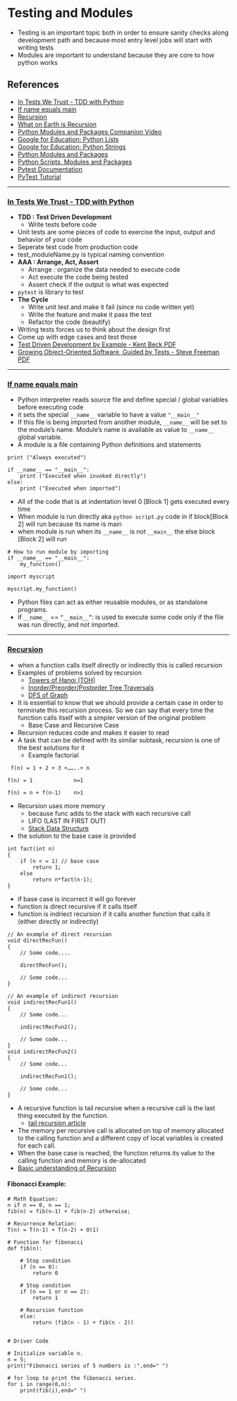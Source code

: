 # Testing and Modules
- Testing is an important topic both in order to ensure sanity checks along development path and because most entry level jobs will start with writing tests
- Modules are important to understand because they are core to how python works

## References 
- [In Tests We Trust - TDD with Python](https://code.likeagirl.io/in-tests-we-trust-tdd-with-python-af69f47e6932)
- [If name equals main](https://www.geeksforgeeks.org/what-does-the-if-__name__-__main__-do/)
- [Recursion](https://www.geeksforgeeks.org/recursion/)
- [What on Earth is Recursion](https://www.youtube.com/watch?v=Mv9NEXX1VHc)
- [Python Modules and Packages Companion Video](https://realpython.com/courses/python-modules-packages/)
- [Google for Education: Python Lists](https://developers.google.com/edu/python/lists)
- [Google for Education: Python Strings](https://developers.google.com/edu/python/strings)
- [Python Modules and Packages](https://realpython.com/python-modules-packages/)
- [Python Scripts, Modules and Packages](https://realpython.com/lessons/scripts-modules-packages-and-libraries/)
- [Pytest Documentation](https://docs.pytest.org/en/latest/)
- [PyTest Tutorial](https://www.guru99.com/pytest-tutorial.html)
---
### [In Tests We Trust - TDD with Python](https://code.likeagirl.io/in-tests-we-trust-tdd-with-python-af69f47e6932)
- **TDD : Test Driven Development**
    - Write tests before code
- Unit tests are some pieces of code to exercise the input, output and behavior of your code
- Seperate test code from production code 
- test_moduleName.py is typical naming convention
- **AAA : Arrange, Act, Assert**
    - Arrange : organize the data needed to execute code
    - Act execute the code being tested
    - Assert check if the output is what was expected
- `pytest` is library to test
- **The Cycle**
    - Write unit test and make it fail (since no code written yet)
    - Write the feature and make it pass the test
    - Refactor the code (beautify)
- Writing tests forces us to think about the design first
- Come up with edge cases and test those
- [Test Driven Development by Example - Kent Beck PDF](https://docs.google.com/viewer?a=v&pid=sites&srcid=ZGVmYXVsdGRvbWFpbnx0ZXN0MTIzNHNpbTQ2NXxneDpiYTJmYWIwYTAyOGJiZmQ)
- [Growing Object-Oriented Software, Guided by Tests - Steve Freeman PDF](http://tisten.ir/wp-content/uploads/2018/11/Growing-Object-Oriented-Software-Guided-by-Tests.pdf)
---
### [If name equals main](https://www.geeksforgeeks.org/what-does-the-if-__name__-__main__-do/)
- Python interpreter reads source file and define special / global variables before executing code
- it sets the special `__name__` variable to have a value `"__main__"`
- If this file is being imported from another module, `__name__` will be set to the module’s name. Module’s name is available as value to `__name__` global variable. 
- A module is a file containing Python definitions and statements
```
print ("Always executed")
 
if __name__ == "__main__":
    print ("Executed when invoked directly")
else:
    print ("Executed when imported")
```
- All of the code that is at indentation level 0 [Block 1] gets executed every time
- When module is run directly aka `python script.py` code in if block[Block 2] will run because its name is main
- when module is run when its `__name__` is not `__main__` the else block [Block 2] will run
```
# How to run module by importing
if __name__ == "__main__":
    my_function()
 
import myscript
 
myscript.my_function()
```
- Python files can act as either reusable modules, or as standalone programs.
- if `__name__` == `“__main__”`: is used to execute some code only if the file was run directly, and not imported.
---
### [Recursion](https://www.geeksforgeeks.org/recursion/)
- when a function calls itself directly or indirectly this is called recursion
- Examples of problems solved by recursion
    - [Towers of Hanoi (TOH)](https://www.geeksforgeeks.org/c-program-for-tower-of-hanoi/)
    - [Inorder/Preorder/Postorder Tree Traversals](https://www.geeksforgeeks.org/tree-traversals-inorder-preorder-and-postorder/)
    - [DFS of Graph](https://www.geeksforgeeks.org/depth-first-traversal-for-a-graph/)
- It is essential to know that we should provide a certain case in order to terminate this recursion process. So we can say that every time the function calls itself with a simpler version of the original problem
    - Base Case and Recursive Case
- Recursion reduces code and makes it easier to read
- A task that can be defined with its similar subtask, recursion is one of the best solutions for it
    - Example factorial
 ```
  f(n) = 1 + 2 + 3 +……..+ n
   ```
``` 
f(n) = 1             n=1

f(n) = n + f(n-1)    n>1
```
- Recursion uses more memory
    - because func adds to the stack with each recursive call
    - LIFO (LAST IN FIRST OUT)
    - [Stack Data Structure](https://www.geeksforgeeks.org/stack-data-structure/)
- the solution to the base case is provided
```
int fact(int n)
{
    if (n < = 1) // base case
        return 1;
    else    
        return n*fact(n-1);    
}
```
- if base case is incorrect it will go forever
-  function is direct recursive if it calls itself
-  function is indriect recursion if it calls another function that calls it (either directly or indirectly) 
```
// An example of direct recursion
void directRecFun()
{
    // Some code....

    directRecFun();

    // Some code...
}

// An example of indirect recursion
void indirectRecFun1()
{
    // Some code...

    indirectRecFun2();

    // Some code...
}
void indirectRecFun2()
{
    // Some code...

    indirectRecFun1();

    // Some code...
}
```
- A recursive function is tail recursive when a recursive call is the last thing executed by the function.
    - [tail recursion article](https://www.geeksforgeeks.org/tail-recursion/)
- The memory per recursive call is allocated on top of memory allocated to the calling function and a different copy of local variables is created for each call.
- When the base case is reached, the function returns its value to the calling function and memory is de-allocated
- [Basic understanding of Recursion](https://www.geeksforgeeks.org/recursion/)


#### Fibonacci Example:
```
# Math Equation:
n if n == 0, n == 1;      
fib(n) = fib(n-1) + fib(n-2) otherwise;
```
```
# Recurrence Relation:
T(n) = T(n-1) + T(n-2) + O(1)
```
```
# Function for fibonacci
def fib(n):
 
    # Stop condition
    if (n == 0):
        return 0
 
    # Stop condition
    if (n == 1 or n == 2):
        return 1
 
    # Recursion function
    else:
        return (fib(n - 1) + fib(n - 2))
 
 
# Driver Code
 
# Initialize variable n.
n = 5;
print("Fibonacci series of 5 numbers is :",end=" ")
 
# for loop to print the fibonacci series.
for i in range(0,n):
    print(fib(i),end=" ")
```

